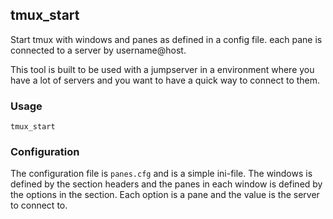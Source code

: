 ## tmux_start

Start tmux with windows and panes as defined in a config file.
each pane is connected to a server by username@host.

This tool is built to be used with a jumpserver in a environment
where you have a lot of servers and you want to have a quick way
to connect to them.

### Usage

`tmux_start`

### Configuration

The configuration file is `panes.cfg` and is a simple ini-file.
The windows is defined by the section headers and the panes in each
window is defined by the options in the section.
Each option is a pane and the value is the server to connect to.
